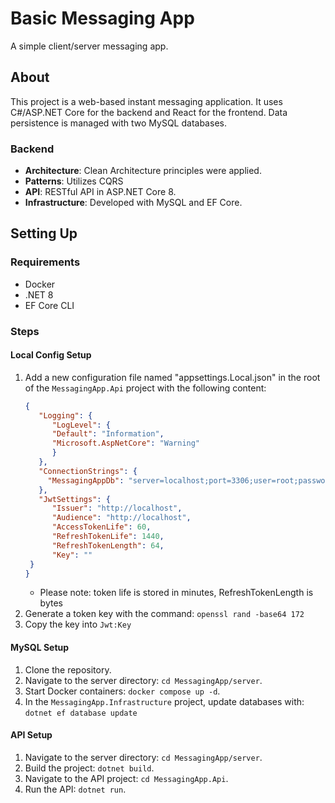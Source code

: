 # Basic Messaging App

A simple client/server messaging app.

## About

This project is a web-based instant messaging application. It uses C#/ASP.NET Core for the backend and React for the frontend. Data persistence is managed with two MySQL databases.

### Backend

- **Architecture**: Clean Architecture principles were applied.
- **Patterns**: Utilizes CQRS
- **API**: RESTful API in ASP.NET Core 8.
- **Infrastructure**: Developed with MySQL and EF Core.

## Setting Up

### Requirements

- Docker
- .NET 8
- EF Core CLI

### Steps

#### Local Config Setup
1. Add a new configuration file named "appsettings.Local.json" in the root of the `MessagingApp.Api` project with the following content:
   ```json
   {
      "Logging": {
         "LogLevel": {
         "Default": "Information",
         "Microsoft.AspNetCore": "Warning"
         }
      },
      "ConnectionStrings": {
        "MessagingAppDb": "server=localhost;port=3306;user=root;password=password1;database=MessagingApp"
      },
      "JwtSettings": {
         "Issuer": "http://localhost",
         "Audience": "http://localhost",
         "AccessTokenLife": 60,
         "RefreshTokenLife": 1440,
         "RefreshTokenLength": 64,
         "Key": ""
    }
   }
   ```
   - Please note: token life is stored in minutes, RefreshTokenLength is bytes
2. Generate a token key with the command: `openssl rand -base64 172`
3. Copy the key into `Jwt:Key`

#### MySQL Setup

1. Clone the repository.
2. Navigate to the server directory: `cd MessagingApp/server`.
3. Start Docker containers: `docker compose up -d`.
4. In the `MessagingApp.Infrastructure` project, update databases with: `dotnet ef database update`

#### API Setup

1. Navigate to the server directory: `cd MessagingApp/server`.
2. Build the project: `dotnet build`.
3. Navigate to the API project: `cd MessagingApp.Api`.
4. Run the API: `dotnet run`.

